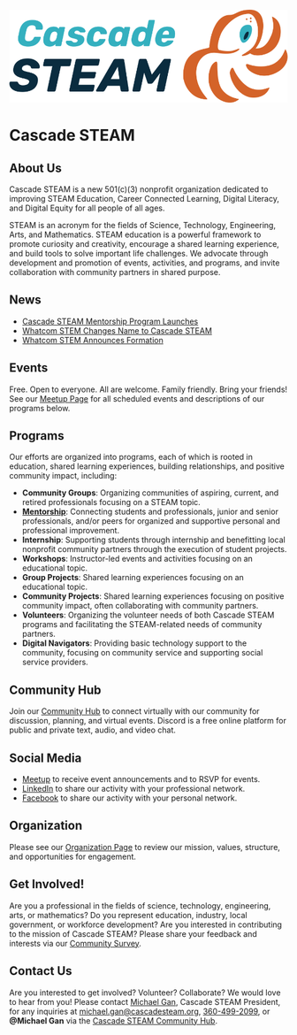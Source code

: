 <style>
  .header {
    display: none;
  }
  .footer {
    display: none;
  }
</style>

[![Cascade STEAM Logo](/assets/images/Cascade_STEAM_horizontal_logo_primary_1.png)](https://cascadesteam.org)

# Cascade STEAM

## About Us
Cascade STEAM is a new 501(c)(3) nonprofit organization dedicated to improving STEAM Education, Career Connected Learning, Digital Literacy, and Digital Equity for all people of all ages.

STEAM is an acronym for the fields of Science, Technology, Engineering, Arts, and Mathematics. STEAM education is a powerful framework to promote curiosity and creativity, encourage a shared learning experience, and build tools to solve important life challenges. We advocate through development and promotion of events, activities, and programs, and invite collaboration with community partners in shared purpose.

## News
- [Cascade STEAM Mentorship Program Launches](/mentorship)
- [Whatcom STEM Changes Name to Cascade STEAM](/news-2023-10-11)
- [Whatcom STEM Announces Formation](/news-2023-05-09)

## Events
Free. Open to everyone. All are welcome. Family friendly. Bring your friends! See our [Meetup Page](https://meetup.com/cascadesteam) for all scheduled events and descriptions of our programs below.

## Programs
Our efforts are organized into programs, each of which is rooted in education, shared learning experiences, building relationships, and positive community impact, including:
- **Community Groups**: Organizing communities of aspiring, current, and retired professionals focusing on a STEAM topic.
- **[Mentorship](/mentorship)**: Connecting students and professionals, junior and senior professionals, and/or peers for organized and supportive personal and professional improvement.
- **Internship**: Supporting students through internship and benefitting local nonprofit community partners through the execution of student projects.
- **Workshops**: Instructor-led events and activities focusing on an educational topic.
- **Group Projects**: Shared learning experiences focusing on an educational topic.
- **Community Projects**: Shared learning experiences focusing on positive community impact, often collaborating with community partners.
- **Volunteers**: Organizing the volunteer needs of both Cascade STEAM programs and facilitating the STEAM-related needs of community partners.
- **Digital Navigators**: Providing basic technology support to the community, focusing on community service and supporting social service providers. 

## Community Hub
Join our [Community Hub](http://hub.cascadesteam.org) to connect virtually with our community for discussion, planning, and virtual events. Discord is a free online platform for public and private text, audio, and video chat.

## Social Media
- [Meetup](https://meetup.com/cascadesteam) to receive event announcements and to RSVP for events.
- [LinkedIn](https://linkedin.com/company/cascadesteam) to share our activity with your professional network.
- [Facebook](https://facebook.com/cascadesteam) to share our activity with your personal network.

## Organization
Please see our [Organization Page](/organization) to review our mission, values, structure, and opportunities for engagement.

## Get Involved!
Are you a professional in the fields of science, technology, engineering, arts, or mathematics? Do you represent education, industry, local government, or workforce development? Are you interested in contributing to the mission of Cascade STEAM? Please share your feedback and interests via our [Community Survey](http://community-survey.cascadesteam.org).

## Contact Us
Are you interested to get involved? Volunteer? Collaborate? We would love to hear from you! Please contact [Michael Gan](https://www.linkedin.com/in/michaelbgan), Cascade STEAM President, for any inquiries at [michael.gan@cascadesteam.org](mailto:michael.gan@cascadesteam.org), [360-499-2099](tel:3604992099), or **@Michael Gan** via the [Cascade STEAM Community Hub](http://hub.cascadesteam.org).

